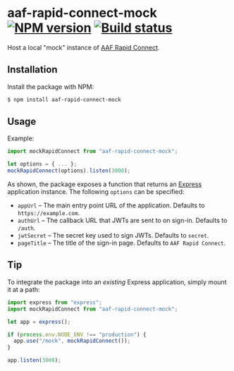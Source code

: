 # aaf-rapid-connect-mock [![NPM version](http://img.shields.io/npm/v/aaf-rapid-connect-mock.svg?style=flat-square)](https://www.npmjs.org/package/aaf-rapid-connect-mock) [![Build status](http://img.shields.io/travis/dstil/aaf-rapid-connect-mock.svg?style=flat-square)](https://travis-ci.org/dstil/aaf-rapid-connect-mock)

Host a local "mock" instance of [AAF Rapid Connect](https://rapid.aaf.edu.au).

## Installation

Install the package with NPM:

```bash
$ npm install aaf-rapid-connect-mock
```

## Usage

Example:

```js
import mockRapidConnect from "aaf-rapid-connect-mock";

let options = { ... };
mockRapidConnect(options).listen(3000);
```

As shown, the package exposes a function that returns an [Express](http://expressjs.com) application instance. The following `options` can be specified:

- `appUrl` – The main entry point URL of the application. Defaults to `https://example.com`.
- `authUrl` – The callback URL that JWTs are sent to on sign-in. Defaults to `/auth`.
- `jwtSecret` – The secret key used to sign JWTs. Defaults to `secret`.
- `pageTitle` – The title of the sign-in page. Defaults to `AAF Rapid Connect`.

## Tip

To integrate the package into an *existing* Express application, simply mount it at a path:

```js
import express from "express";
import mockRapidConnect from "aaf-rapid-connect-mock";

let app = express();

if (process.env.NODE_ENV !== "production") {
  app.use("/mock", mockRapidConnect());
}

app.listen(3000);
```

